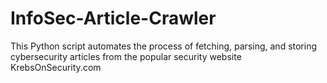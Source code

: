 # InfoSec-Article-Crawler
 This Python script automates the process of fetching, parsing, and storing cybersecurity articles from the popular security website KrebsOnSecurity.com
